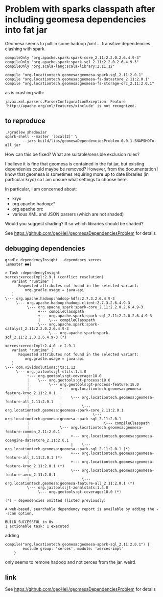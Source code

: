 # Problem with sparks classpath after including geomesa dependencies into fat jar

Geomesa seems to pull in some hadoop /xml ... transitive dependencies clashing with spark.
```
compileOnly "org.apache.spark:spark-core_2.11:2.2.0.2.6.4.9-3"
compileOnly "org.apache.spark:spark-sql_2.11:2.2.0.2.6.4.9-3"
compileOnly "org.scala-lang:scala-library:2.11.12"

compile "org.locationtech.geomesa:geomesa-spark-sql_2.11:2.0.1"
compile "org.locationtech.geomesa:geomesa-fs-datastore_2.11:2.0.1"
compile "org.locationtech.geomesa:geomesa-fs-storage-orc_2.11:2.0.1"
```
as is crashing with:
```
javax.xml.parsers.ParserConfigurationException: Feature 'http://apache.org/xml/features/xinclude' is not recognized.
```


## to reproduce
```
./gradlew shadowJar
spark-shell --master 'local[2]' \
		--jars build/libs/geomesaDependenciesProblem-0.0.1-SNAPSHOTo-all.jar
```

How can this be fixed? What are suitable/sensible exclusion rules?

I believe it is fine that geomesa is contained in the fat jar, but existing dependenies could maybe be removed? However, from the documentation I know that geomesa is sometimes requiring more up to date libraries (in particular kryo) so I am unsure what settings to choose here.

In particular, I am concerned about:
- kryo
- org.apache.hadoop:*
- org.apache.orc
- various XML and JSON parsers (which are not shaded)

Would you suggest shading? If so which libraries should be shaded?

See https://github.com/geoHeil/geomesaDependenciesProblem for details

## debugging dependencies

```
gradle dependencyInsight --dependency xerces                                                               [±master ●●]

> Task :dependencyInsight
xerces:xercesImpl:2.9.1 (conflict resolution)
   variant "runtime" [
      Requested attributes not found in the selected variant:
         org.gradle.usage = java-api
   ]
\--- org.apache.hadoop:hadoop-hdfs:2.7.3.2.6.4.9-3
     \--- org.apache.hadoop:hadoop-client:2.7.3.2.6.4.9-3
          \--- org.apache.spark:spark-core_2.11:2.2.0.2.6.4.9-3
               +--- compileClasspath
               +--- org.apache.spark:spark-sql_2.11:2.2.0.2.6.4.9-3
               |    \--- compileClasspath
               \--- org.apache.spark:spark-catalyst_2.11:2.2.0.2.6.4.9-3
                    \--- org.apache.spark:spark-sql_2.11:2.2.0.2.6.4.9-3 (*)

xerces:xercesImpl:2.4.0 -> 2.9.1
   variant "runtime" [
      Requested attributes not found in the selected variant:
         org.gradle.usage = java-api
   ]
\--- com.vividsolutions:jts:1.12
     \--- org.jaitools:jt-utils:1.4.0
          +--- org.geotools:gt-coverage:18.0
          |    \--- org.geotools:gt-process:18.0
          |         \--- org.geotools:gt-process-feature:18.0
          |              +--- org.locationtech.geomesa:geomesa-feature-kryo_2.11:2.0.1
          |              |    \--- org.locationtech.geomesa:geomesa-feature-all_2.11:2.0.1
          |              |         \--- org.locationtech.geomesa:geomesa-spark-core_2.11:2.0.1
          |              |              \--- org.locationtech.geomesa:geomesa-spark-sql_2.11:2.0.1
          |              |                   \--- compileClasspath
          |              \--- org.locationtech.geomesa:geomesa-feature-common_2.11:2.0.1
          |                   +--- org.locationtech.geomesa:geomesa-cqengine-datastore_2.11:2.0.1
          |                   |    \--- org.locationtech.geomesa:geomesa-spark-sql_2.11:2.0.1 (*)
          |                   +--- org.locationtech.geomesa:geomesa-feature-all_2.11:2.0.1 (*)
          |                   +--- org.locationtech.geomesa:geomesa-feature-kryo_2.11:2.0.1 (*)
          |                   \--- org.locationtech.geomesa:geomesa-feature-avro_2.11:2.0.1
          |                        \--- org.locationtech.geomesa:geomesa-feature-all_2.11:2.0.1 (*)
          \--- org.jaitools:jt-zonalstats:1.4.0
               \--- org.geotools:gt-coverage:18.0 (*)

(*) - dependencies omitted (listed previously)

A web-based, searchable dependency report is available by adding the --scan option.

BUILD SUCCESSFUL in 0s
1 actionable task: 1 executed

```

adding 
```
compile("org.locationtech.geomesa:geomesa-spark-sql_2.11:2.0.1") {
        exclude group: 'xerces', module: 'xerces-impl'
    }
```
only seems to remove hadoop and not xerces from the jar. weird.
## link

See https://github.com/geoHeil/geomesaDependenciesProblem for details
